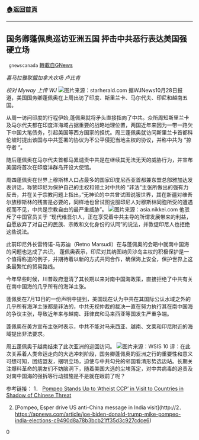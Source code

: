 ###  [:house:返回首頁](https://github.com/ourhimalayas/txt)
---

## 国务卿蓬佩奥巡访亚洲五国 抨击中共恶行表达美国强硬立场
` gnewscanada` [轉載自GNews](https://gnews.org/zh-hans/519248/)

*喜马拉雅联盟加拿大农场 卢比肯*

*校对 Myway 上传 WJ*
![]()![](https://gnews-media-offload.s3.amazonaws.com/wp-content/uploads/2020/11/02222017/5f97bf210d9ac.image_.jpg)图片来源：starherald.com
据WJNews10月28日报道，美国国务卿蓬佩奥在上周出访了印度、斯里兰卡、马尔代夫、印尼和越南五国。

从周一访问印度的行程伊始,蓬佩奥就将矛头直接指向了中共。众所周知斯里兰卡及马尔代夫都在印度洋海域占据重要的战略地理位置，两国近年来因为一带一路欠下中国大笔债务，引起美国等西方国家的担忧。周三蓬佩奥就访问斯里兰卡首都科伦坡时提出该国与中共签署的协议为不公平侵犯当地主权的协议，并称中共为 “掠夺者 “。

随后蓬佩奥在马尔代夫首都马累谴责中共是在继续其无法无天的威胁行为，并宣布美国将首次在印度洋群岛开设大使馆。

周四蓬佩奥在世界上穆斯林人口占最多的国家印度尼西亚首都兼东盟总部雅加达发表讲话，称赞印尼为保护自己的主权和领土对中共的 “非法”主张所做出的强有力反击，并在关于宗教问题上指出，”无神论的中共曾试图说服世界，其在新疆对维吾尔族穆斯林的残害是必要的，同样地也曾试图说服印尼人对穆斯林同胞所受的遭遇视而不见，中共是宗教自由的最严重威胁”。
![]()![](https://gnews-media-offload.s3.amazonaws.com/wp-content/uploads/2020/11/02222500/https___s3-ap-northeast-1.amazonaws.com_psh-ex-ftnikkei-3937bb4_images_1_0_4_1_30281401-3-eng-GB_Cropped-1603950708AP_20303146758551-scaled.jpg)图片来源：asia.nikkei.com
他驳斥了中国官员关于 “现代维吾尔人，正在享受着中共主导的所谓发展带来的利益，自愿放弃了对自己的民族、宗教和文化身份的认同”的说法，并敦促印尼人也拒绝这些说法。

此前印尼外长雷特诺-马苏迪（Retno Marsudi）在与蓬佩奥的会晤中就南中国海的问题也达成了共识， 蓬佩奥表示，印尼对其纳图纳贝沙岛主权的积极保护是一个值得称道的例子，并期待着以新的方式共同合作，确保海上安全，保护世界上这条最繁忙的贸易路线。

今年早些时候，川普政府澄清了其长期以来对南中国海政策，直接拒绝了中共有关在南中国海的几乎所有的海洋主张。

蓬佩奥在7月13日的一份声明中提到，美国现在认为中共在其国际公认水域之外的几乎所有海洋主张都是非法的，中共无视仲裁的裁决一直在努力执行其在南中国海的争议主张，导致近年来与越南、菲律宾和马来西亚等国发生严重争端。

蓬佩奥在美方宣布主张时表示，中共不能对马来西亚、越南、文莱和印尼附近的海域提出非法要求。

周五蓬佩奥于越南结束了此次亚洲的巡回访问。
![]()![](https://gnews-media-offload.s3.amazonaws.com/wp-content/uploads/2020/11/02222314/AGUOEAT4YJBYHDP2GIL56ZQ6G4.jpg)图片来源：WSIS 10
评：在此次关系着人类命运走向的大选冲刺阶段，国务卿蓬佩奥的亚洲之行的重要性和意义可想可知，团结盟友，摆明立场，迫使与中共勾兑的邻国看清形势选边站。长期关注爆料革命的朋友们不妨脑洞下，随着美国大选的尘埃落定，对中共病毒的追责及对南中国海的强拆等行动措施是不是就在眼前了呢？

参考链接：
1． [Pompeo Stands Up to ‘Atheist CCP’ in Visit to Countries in Shadow of Chinese Threat](https://www.westernjournal.com/ap-pompeo-stands-atheist-ccp-visit-countries-shadow-chinese-threat/?utm_source=push&amp;utm_medium=westernjournalism&amp;utm_content=2020-10-31&amp;utm_campaign=pushtraffic)

2. [Pompeo, Esper drive US anti-China message in India visit](http://2．	https://apnews.com/article/joe-biden-donald-trump-mike-pompeo-india-elections-c9490d8a78b3bcb21ff35d3c927cdce6)

0
